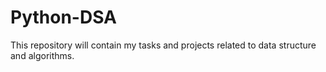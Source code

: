 # Python-DSA
This repository will contain my tasks and projects related to data structure and algorithms.
